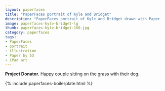 ```yaml
---
layout: paperfaces
title: "PaperFaces portrait of Kyle and Bridget"
description: "PaperFaces portrait of Kyle and Bridget drawn with Paper by 53 on an iPad."
image: paperfaces-kyle-bridget-lg
thumb: paperfaces-kyle-bridget-150.jpg
category: paperfaces
tags: 
- PaperFaces
- portrait
- illustration
- Paper by 53
- iPad art
---
```


**Project Donator.** Happy couple sitting on the grass with their dog.

{% include paperfaces-boilerplate.html %}